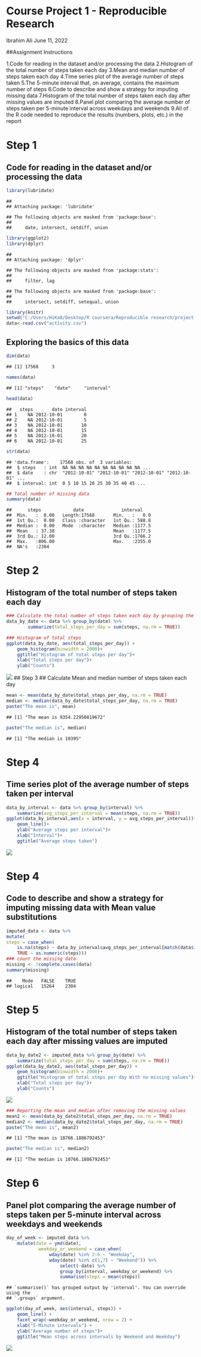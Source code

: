 Course Project 1 - Reproducible Research
================
Ibrahim Ali
June 11, 2022

\##Assignment Instructions

1.Code for reading in the dataset and/or processing the data 2.Histogram
of the total number of steps taken each day 3.Mean and median number of
steps taken each day 4.Time series plot of the average number of steps
taken 5.The 5-minute interval that, on average, contains the maximum
number of steps 6.Code to describe and show a strategy for imputing
missing data 7.Histogram of the total number of steps taken each day
after missing values are imputed 8.Panel plot comparing the average
number of steps taken per 5-minute interval across weekdays and weekends
9.All of the R code needed to reproduce the results (numbers, plots,
etc.) in the report

# Step 1

## Code for reading in the dataset and/or processing the data

``` r
library(lubridate)
```

    ## 
    ## Attaching package: 'lubridate'

    ## The following objects are masked from 'package:base':
    ## 
    ##     date, intersect, setdiff, union

``` r
library(ggplot2)
library(dplyr)
```

    ## 
    ## Attaching package: 'dplyr'

    ## The following objects are masked from 'package:stats':
    ## 
    ##     filter, lag

    ## The following objects are masked from 'package:base':
    ## 
    ##     intersect, setdiff, setequal, union

``` r
library(knitr)
setwd("C:/Users/HiKa8/Desktop/R coursera/Reproducible research/project 1")
data<-read.csv("activity.csv")
```

## Exploring the basics of this data

``` r
dim(data)
```

    ## [1] 17568     3

``` r
names(data)
```

    ## [1] "steps"    "date"     "interval"

``` r
head(data)
```

    ##   steps       date interval
    ## 1    NA 2012-10-01        0
    ## 2    NA 2012-10-01        5
    ## 3    NA 2012-10-01       10
    ## 4    NA 2012-10-01       15
    ## 5    NA 2012-10-01       20
    ## 6    NA 2012-10-01       25

``` r
str(data)
```

    ## 'data.frame':    17568 obs. of  3 variables:
    ##  $ steps   : int  NA NA NA NA NA NA NA NA NA NA ...
    ##  $ date    : chr  "2012-10-01" "2012-10-01" "2012-10-01" "2012-10-01" ...
    ##  $ interval: int  0 5 10 15 20 25 30 35 40 45 ...

``` r
## Total number of missing data
summary(data)
```

    ##      steps            date              interval     
    ##  Min.   :  0.00   Length:17568       Min.   :   0.0  
    ##  1st Qu.:  0.00   Class :character   1st Qu.: 588.8  
    ##  Median :  0.00   Mode  :character   Median :1177.5  
    ##  Mean   : 37.38                      Mean   :1177.5  
    ##  3rd Qu.: 12.00                      3rd Qu.:1766.2  
    ##  Max.   :806.00                      Max.   :2355.0  
    ##  NA's   :2304

# Step 2

## Histogram of the total number of steps taken each day

``` r
### Calculate the total number of steps taken each day by grouping the data by date
data_by_date <- data %>% group_by(date) %>%
        summarize(total_steps_per_day = sum(steps, na.rm = TRUE))

### Histogram of total steps
ggplot(data_by_date, aes(total_steps_per_day)) +
    geom_histogram(binwidth = 2000)+
    ggtitle("Histogram of total steps per day")+
    xlab("Total steps per day")+
    ylab("Counts")
```

![](Reproducible-research-project-1_files/figure-gfm/unnamed-chunk-3-1.png)<!-- -->
\## Step 3 \## Calculate Mean and median number of steps taken each day

``` r
mean <- mean(data_by_date$total_steps_per_day, na.rm = TRUE)
median <- median(data_by_date$total_steps_per_day, na.rm = TRUE)
paste("The mean is", mean)
```

    ## [1] "The mean is 9354.22950819672"

``` r
paste("The median is", median)
```

    ## [1] "The median is 10395"

# Step 4

## Time series plot of the average number of steps taken per interval

``` r
data_by_interval <- data %>% group_by(interval) %>%
    summarize(avg_steps_per_interval = mean(steps, na.rm = TRUE))
ggplot(data_by_interval,aes(x = interval, y = avg_steps_per_interval))+
    geom_line()+
    ylab("Average steps per interval")+
    xlab("Interval")+
    ggtitle("Average steps taken")
```

![](Reproducible-research-project-1_files/figure-gfm/unnamed-chunk-5-1.png)<!-- -->

# Step 4

## Code to describe and show a strategy for imputing missing data with Mean value substitutions

``` r
imputed_data <- data %>%
mutate(
steps = case_when(
    is.na(steps) ~ data_by_interval$avg_steps_per_interval[match(data$interval, data_by_interval$interval)],      
    TRUE ~ as.numeric(steps)))
### count the missing data
missing <- !complete.cases(data)
summary(missing)
```

    ##    Mode   FALSE    TRUE 
    ## logical   15264    2304

# Step 5

## Histogram of the total number of steps taken each day after missing values are imputed

``` r
data_by_date2 <- imputed_data %>% group_by(date) %>%
    summarize(total_steps_per_day = sum(steps, na.rm = TRUE))
ggplot(data_by_date2, aes(total_steps_per_day)) +
    geom_histogram(binwidth = 2000)+
    ggtitle("Histogram of total steps per day With no missing values")+
    xlab("Total steps per day")+
    ylab("Counts")
```

![](Reproducible-research-project-1_files/figure-gfm/unnamed-chunk-7-1.png)<!-- -->

``` r
### Reporting the mean and median after removing the missing values
mean2 <- mean(data_by_date2$total_steps_per_day, na.rm = TRUE)
median2 <- median(data_by_date2$total_steps_per_day, na.rm = TRUE)
paste("The mean is", mean2)
```

    ## [1] "The mean is 10766.1886792453"

``` r
paste("The median is", median2)
```

    ## [1] "The median is 10766.1886792453"

# Step 6

## Panel plot comparing the average number of steps taken per 5-minute interval across weekdays and weekends

``` r
day_of_week <- imputed_data %>%
    mutate(date = ymd(date),
            weekday_or_weekend = case_when(
                wday(date) %in% 2:6 ~ "Weekday",
                wday(date) %in% c(1,7) ~ "Weekend")) %>% 
                    select(-date) %>%
                    group_by(interval, weekday_or_weekend) %>%
                    summarise(steps = mean(steps))
```

    ## `summarise()` has grouped output by 'interval'. You can override using the
    ## `.groups` argument.

``` r
ggplot(day_of_week, aes(interval, steps)) + 
    geom_line() + 
    facet_wrap(~weekday_or_weekend, nrow = 2) +
    xlab("5-Minute intervals") + 
    ylab("Average number of steps")+
    ggtitle("Mean steps across intervals by Weekend and Weekday")
```

![](Reproducible-research-project-1_files/figure-gfm/unnamed-chunk-9-1.png)<!-- -->
